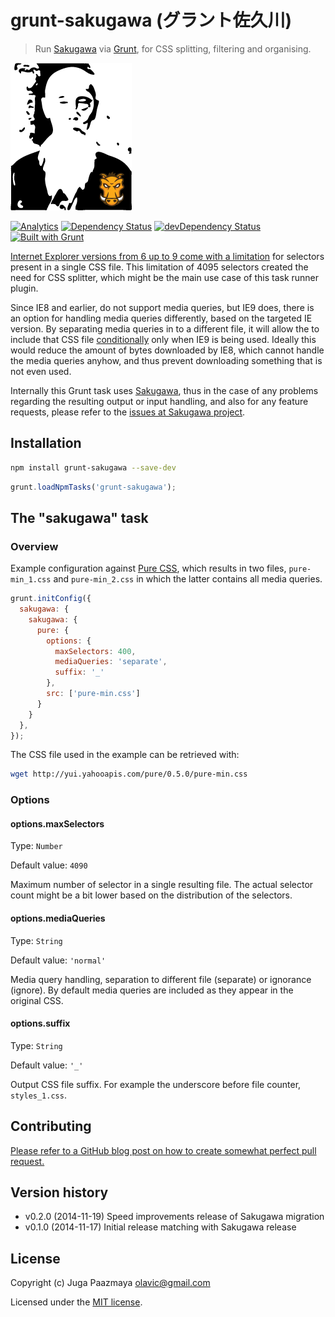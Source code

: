# grunt-sakugawa (グラント佐久川)

> Run [Sakugawa][] via [Grunt](http://gruntjs.com/ "The JavaScript Task Runner"),
> for CSS splitting, filtering and organising.

![Mr Sakugawa and Mr Grunt](./logo.png)

[![Analytics](https://ga-beacon.appspot.com/UA-2643697-15/grunt-sakugawa/index?flat)](https://github.com/igrigorik/ga-beacon)
[![Dependency Status](https://img.shields.io/david-dm/paazmaya/grunt-sakugawa.svg?style=flat-square)](https://david-dm.org/paazmaya/grunt-sakugawa)
[![devDependency Status](https://img.shields.io/david-dm/paazmaya/grunt-sakugawa/dev-status.svg?style=flat-square)](https://david-dm.org/paazmaya/grunt-sakugawa#info=devDependencies)
[![Built with Grunt](http://img.shields.io/badge/Grunt-0.4-blue.svg?style=flat-square)](http://gruntjs.com/)

[Internet Explorer versions from 6 up to 9 come with a limitation][ieinternals] for
selectors present in a single CSS file. This limitation of 4095 selectors created the
need for CSS splitter, which might be the main use case of this task runner plugin.

Since IE8 and earlier, do not support media queries, but IE9 does, there is an option for handling
media queries differently, based on the targeted IE version. By separating media queries in
to a different file, it will allow the to include that CSS file [conditionally][] only when
IE9 is being used. Ideally this would reduce the amount of bytes downloaded by IE8, which
cannot handle the media queries anyhow, and thus prevent downloading something that is not
even used.

Internally this Grunt task uses [Sakugawa][], thus in the case of any problems regarding the
resulting output or input handling, and also for any feature requests, please refer to the
[issues at Sakugawa project](https://github.com/paazmaya/sakugawa/issues "Issues for Sakugawa").


## Installation

```sh
npm install grunt-sakugawa --save-dev
```

```js
grunt.loadNpmTasks('grunt-sakugawa');
```

## The "sakugawa" task

### Overview

Example configuration against [Pure CSS](http://purecss.io/ "A set of small, responsive CSS modules that you can use in every web project"),
which results in two files, `pure-min_1.css` and `pure-min_2.css` in which the latter
contains all media queries.


```js
grunt.initConfig({
  sakugawa: {
    sakugawa: {
      pure: {
        options: {
          maxSelectors: 400,
          mediaQueries: 'separate',
          suffix: '_'
        },
        src: ['pure-min.css']
      }
    }
  },
});
```

The CSS file used in the example can be retrieved with:

```sh
wget http://yui.yahooapis.com/pure/0.5.0/pure-min.css
```

### Options

#### options.maxSelectors

Type: `Number`

Default value: `4090`

Maximum number of selector in a single resulting file.
The actual selector count might be a bit lower based
on the distribution of the selectors.

#### options.mediaQueries

Type: `String`

Default value: `'normal'`

Media query handling, separation to different file (separate) or ignorance (ignore).
By default media queries are included as they appear in the original CSS.


#### options.suffix

Type: `String`

Default value: `'_'`

Output CSS file suffix.
For example the underscore before file counter, `styles_1.css`.

## Contributing

[Please refer to a GitHub blog post on how to create somewhat perfect pull request.](https://github.com/blog/1943-how-to-write-the-perfect-pull-request "How to write the perfect pull request")


## Version history

* v0.2.0 (2014-11-19) Speed improvements release of Sakugawa migration
* v0.1.0 (2014-11-17) Initial release matching with Sakugawa release

## License

Copyright (c) Juga Paazmaya <olavic@gmail.com>

Licensed under the [MIT license](LICENSE).


[Sakugawa]: https://github.com/paazmaya/sakugawa "CSS splitter, filter and organiser"
[ieinternals]: http://blogs.msdn.com/b/ieinternals/archive/2011/05/14/10164546.aspx "Stylesheet Limits in Internet Explorer"
[conditionally]: http://www.quirksmode.org/css/condcom.html "Conditional comments"
